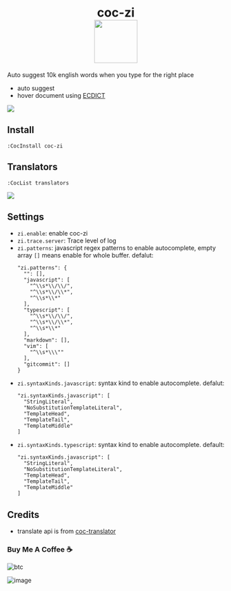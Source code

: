 <h1 align="center">
  coc-zi
  <div>
    <img align="center" width="100px;" src="https://user-images.githubusercontent.com/5492542/67637192-dfbddb80-f912-11e9-9fdf-2985eb015602.gif" />
  </div>
</h1>

Auto suggest 10k english words when you type for the right place

- auto suggest
- hover document using [ECDICT](https://github.com/skywind3000/ECDICT)

![](https://user-images.githubusercontent.com/5492542/67636928-7341dd00-f910-11e9-8418-09c805fa856a.png)

## Install

`:CocInstall coc-zi`

## Translators

`:CocList translators`

![](https://user-images.githubusercontent.com/5492542/67636930-76d56400-f910-11e9-8303-8aa783903384.png)

## Settings

- `zi.enable`: enable coc-zi
- `zi.trace.server`: Trace level of log
- `zi.patterns`: javascript regex patterns to enable autocomplete, empty array `[]` means enable for whole buffer. defalut:
  ``` jsonc
  "zi.patterns": {
    "": [],
    "javascript": [
      "^\\s*\\/\\/",
      "^\\s*\\/\\*",
      "^\\s*\\*"
    ],
    "typescript": [
      "^\\s*\\/\\/",
      "^\\s*\\/\\*",
      "^\\s*\\*"
    ],
    "markdown": [],
    "vim": [
      "^\\s*\\\""
    ],
    "gitcommit": []
  }
  ```
- `zi.syntaxKinds.javascript`: syntax kind to enable autocomplete. defalut:
  ``` jsonc
  "zi.syntaxKinds.javascript": [
    "StringLiteral",
    "NoSubstitutionTemplateLiteral",
    "TemplateHead",
    "TemplateTail",
    "TemplateMiddle"
  ]
  ```
- `zi.syntaxKinds.typescript`: syntax kind to enable autocomplete. default:
  ``` jsonc
  "zi.syntaxKinds.javascript": [
    "StringLiteral",
    "NoSubstitutionTemplateLiteral",
    "TemplateHead",
    "TemplateTail",
    "TemplateMiddle"
  ]
  ```

## Credits

- translate api is from [coc-translator](https://github.com/voldikss/coc-translator)

### Buy Me A Coffee ☕️

![btc](https://img.shields.io/keybase/btc/iamcco.svg?style=popout-square)

![image](https://user-images.githubusercontent.com/5492542/42771079-962216b0-8958-11e8-81c0-520363ce1059.png)
